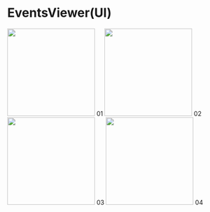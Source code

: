 # EventsViewer(UI)
<img src="https://user-images.githubusercontent.com/61424320/136228085-f744ca83-7f22-474a-bac0-4c53a699c9a3.png" width="200">
01
<img src="https://user-images.githubusercontent.com/61424320/136228470-bb47122d-44ff-44ff-8be4-5c81db15b9fe.png" width="200">
02
<img src="https://user-images.githubusercontent.com/61424320/136228570-7f6ac270-9106-4586-8296-cc77037cd528.png" width="200">
03
<img src="https://user-images.githubusercontent.com/61424320/136228669-0795fcd5-f1a5-4682-82e4-717ce0a7f884.png" width="200">
04
